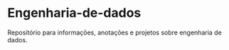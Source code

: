 # Engenharia-de-dados
Repositório para informações, anotações e projetos sobre engenharia de dados.

